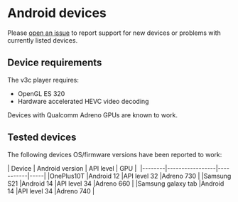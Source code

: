 # Android devices

Please [open an issue](https://github.com/5G-MAG/Getting-Started/issues) to report support for new devices or problems with currently listed devices.

## Device requirements

The v3c player requires:
- OpenGL ES 320
- Hardware accelerated HEVC video decoding

Devices with Qualcomm Adreno GPUs are known to work. 

## Tested devices

The following devices OS/firmware versions have been reported to work: 

| Device | Android version | API level | GPU | 
|--------|-----------------|-----------|-----|
|OnePlus10T |Android 12 |API level 32 |Adreno 730 |
|Samsung S21 |Android 14 |API level 34 |Adreno 660 |
|Samsung galaxy tab |Android 14 |API level 34 |Adreno 740 |

